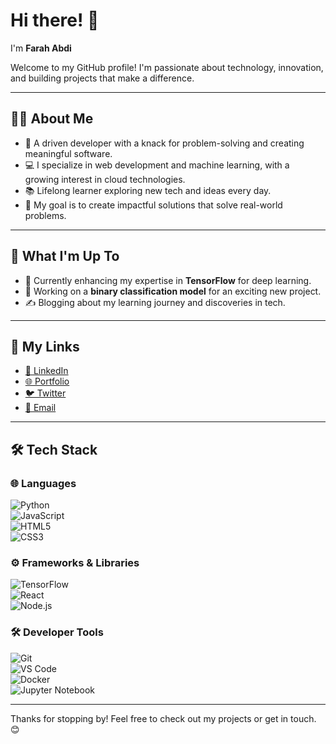 # Hi there! 👋  
I'm **Farah Abdi**  

Welcome to my GitHub profile! I'm passionate about technology, innovation, and building projects that make a difference.  

---

## 🙋‍♂️ About Me  
- 🌟 A driven developer with a knack for problem-solving and creating meaningful software.  
- 💻 I specialize in web development and machine learning, with a growing interest in cloud technologies.  
- 📚 Lifelong learner exploring new tech and ideas every day.  
- 🎯 My goal is to create impactful solutions that solve real-world problems.  

---

## 🚀 What I'm Up To  
- 🌱 Currently enhancing my expertise in **TensorFlow** for deep learning.  
- 🔭 Working on a **binary classification model** for an exciting new project.  
- ✍️ Blogging about my learning journey and discoveries in tech.  

---

## 🔗 My Links  
- [💼 LinkedIn](https://www.linkedin.com/in/your-profile)  
- [🌐 Portfolio](https://your-portfolio-url.com)  
- [🐦 Twitter](https://twitter.com/your-handle)  
- [📧 Email](mailto:your-email@example.com)  

---

## 🛠️ Tech Stack  

### 🌐 Languages  
![Python](https://img.shields.io/badge/-Python-3776AB?style=flat-square&logo=python&logoColor=white)  
![JavaScript](https://img.shields.io/badge/-JavaScript-F7DF1E?style=flat-square&logo=javascript&logoColor=black)  
![HTML5](https://img.shields.io/badge/-HTML5-E34F26?style=flat-square&logo=html5&logoColor=white)  
![CSS3](https://img.shields.io/badge/-CSS3-1572B6?style=flat-square&logo=css3&logoColor=white)  

### ⚙️ Frameworks & Libraries  
![TensorFlow](https://img.shields.io/badge/-TensorFlow-FF6F00?style=flat-square&logo=tensorflow&logoColor=white)  
![React](https://img.shields.io/badge/-React-61DAFB?style=flat-square&logo=react&logoColor=black)  
![Node.js](https://img.shields.io/badge/-Node.js-339933?style=flat-square&logo=node.js&logoColor=white)  

### 🛠️ Developer Tools  
![Git](https://img.shields.io/badge/-Git-F05032?style=flat-square&logo=git&logoColor=white)  
![VS Code](https://img.shields.io/badge/-Visual%20Studio%20Code-007ACC?style=flat-square&logo=visual-studio-code&logoColor=white)  
![Docker](https://img.shields.io/badge/-Docker-2496ED?style=flat-square&logo=docker&logoColor=white)  
![Jupyter Notebook](https://img.shields.io/badge/-Jupyter-ORANGE?style=flat-square&logo=jupyter&logoColor=white)  

---

Thanks for stopping by! Feel free to check out my projects or get in touch. 😊  
